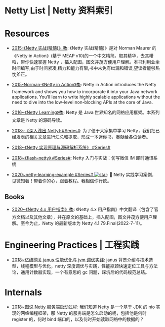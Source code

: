 # Netty List | Netty 资料索引

# Resources

- [2015-《Netty 实战(精髓)》📚](https://github.com/waylau/essential-netty-in-action): 《Netty 实战(精髓)》是对 Norman Maurer 的 《Netty in Action》(基于 MEAP v10)的一个中文精简。取其精华，去其糟粕，带你快速掌握 Netty ，插入配图，图文并茂方便用户理解。本书利用业余时间编写,由于时间紧凑,精力和能力有限,书中未免有纰漏和错误,望读者能够热忱斧正。

- [2015-Norman-《Netty in Action》📚](http://93.174.95.29/_ads/A861BBD08F8EADD7068C39B33DA23C16): Netty in Action introduces the Netty framework and shows you how to incorporate it into your Java network applications. You'll learn to write highly scalable applications without the need to dive into the low-level non-blocking APIs at the core of Java.

- [2016~《Netty Learning》📚](https://github.com/code4craft/netty-learning): Netty 是 Java 世界知名的网络应用框架。本系列文章是 Netty 的源码导读。

- [2018~《深入浅出 Netty》 #Series#](https://www.infoq.cn/article/netty-in-depth): 为了便于大家集中学习 Netty，我们把已经发表的相关文章进行汇总和提取，形成一本迷你书，奉献给各位读者。

- [2018~《Netty 实现原理与源码解析系统》 #Series#](http://www.iocoder.cn/Netty/Netty-collection/?title)

- [2018~《flash-netty》 #Series#](https://github.com/lightningMan/flash-netty): Netty 入门与实战：仿写微信 IM 即时通讯系统

- [2020~netty-learning-example #Series# ![star](https://img.shields.io/github/stars/sanshengshui/netty-learning-example)](https://github.com/sanshengshui/netty-learning-example): 🥚 Netty 实践学习案例，见微知著！带着你的心，跟着教程。我相信你行欧。

## Books

- [2020~《Netty 4.x 用户指南》📚](https://github.com/waylau/netty-4-user-guide): 《Netty 4.x 用户指南》中文翻译（包含了官方文档以及其他文章），并在原文的基础上，插入配图，图文并茂方便用户理解。至今为止，Netty 的最新版本为 Netty 4.1.79.Final(2022-7-11)。

# Engineering Practices | 工程实践

- [2018~亿级网关 janus 性能优化与 jvm 调优实践](https://mp.weixin.qq.com/s/dbgLn55Ki9pfdEerbu7awg): janus 背景介绍与技术选型，线程模型与优化，netty 深度调优与实践，性能瓶颈快速定位工具与方法论，通用计数器实现，一个有意思的 gc 问题，踩坑后的代码规范总结。

# Internals

- [2018~图说 Netty 服务端启动过程](https://mp.weixin.qq.com/s/R-vh0y4wj8qqCe-R-JrJRQ): 我们知道 Netty 是一个基于 JDK 的 nio 实现的网络编程框架，那 Netty 的服务端是怎么启动的呢，包括他是何时 register 的，何时 bind 端口的，以及何时开始读取网络中的数据的？
